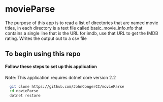 # movieParse
The purpose of this app is to read a list of directories that are named movie titles, in each directory is a text file called basic_movie_info.nfo that contains a single line that is the URL for imdb, use that URL to get the IMDB rating. Writes the output out to a csv file

## To begin using this repo 
#### Follow these steps to set up this application
Note: This application requires dotnet core version 2.2
``` bash
  git clone https://github.com/JohnCongerCC/movieParse
  cd novieParse
  dotnet restore
```
